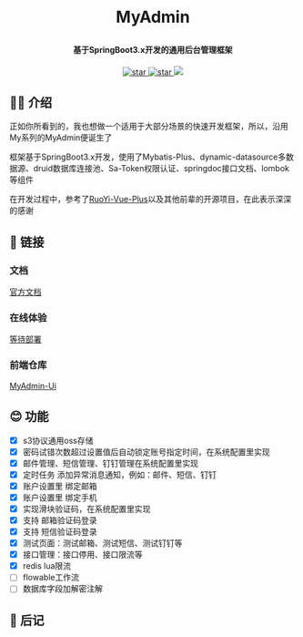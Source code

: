 <h1 align="center" style="margin: 30px 0 30px; font-weight: bold;">MyAdmin</h1>
<h4 align="center">基于SpringBoot3.x开发的通用后台管理框架</h4>
<p align="center">
<a href='https://gitee.com/daenmax/myadmin/stargazers'>
<img src='https://gitee.com/daenmax/myadmin/badge/star.svg?theme=dark' alt='star'>
</a>
<a href='https://github.com/daenmax/myadmin'>
<img src='https://img.shields.io/github/stars/daenmax/myadmin.svg?style=social&label=Stars' alt='star'>
</a>
<a href="https://gitee.com/classicChickenWings/ape-frame">
<img src="https://img.shields.io/badge/version-v1.0.0-brightgreen.svg">
</a>
</p>

## 🐻‍❄️ 介绍

正如你所看到的，我也想做一个适用于大部分场景的快速开发框架，所以，沿用My系列的MyAdmin便诞生了

框架基于SpringBoot3.x开发，使用了Mybatis-Plus、dynamic-datasource多数据源、druid数据库连接池、Sa-Token权限认证、springdoc接口文档、lombok等组件

在开发过程中，参考了[RuoYi-Vue-Plus](https://gitee.com/dromara/RuoYi-Vue-Plus/)以及其他前辈的开源项目，在此表示深深的感谢

## 🦊 链接

### 文档

[官方文档](https://myadmin.daenx.cn/)

### 在线体验

[等待部署](https://myadmin.daenx.cn/)

### 前端仓库

[MyAdmin-Ui](https://gitee.com/daenmax/myadmin-ui)

## 😊 功能

- [x] s3协议通用oss存储
- [x] 密码试错次数超过设置值后自动锁定账号指定时间，在系统配置里实现
- [x] 邮件管理、短信管理、钉钉管理在系统配置里实现
- [x] 定时任务 添加异常消息通知，例如：邮件、短信、钉钉
- [x] 账户设置里 绑定邮箱
- [x] 账户设置里 绑定手机
- [x] 实现滑块验证码，在系统配置里实现
- [x] 支持 邮箱验证码登录
- [x] 支持 短信验证码登录
- [x] 测试页面：测试邮箱、测试短信、测试钉钉等
- [x] 接口管理：接口停用、接口限流等
- [x] redis lua限流
- [ ] flowable工作流
- [ ] 数据库字段加解密注解

## 🥳 后记
